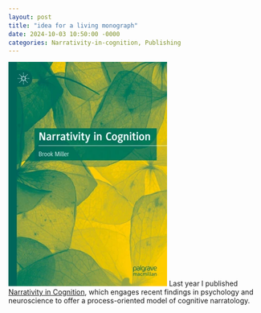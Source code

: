 ```yaml
---
layout: post
title: "idea for a living monograph"
date: 2024-10-03 10:50:00 -0000
categories: Narrativity-in-cognition, Publishing
---
```


![Monograph published in late 2024](images/book_cover.png)
Last year I published [Narrativity in Cognition](https://link.springer.com/book/10.1007/978-3-031-40349-1), which engages recent findings in psychology and neuroscience to offer a process-oriented model of cognitive narratology.
